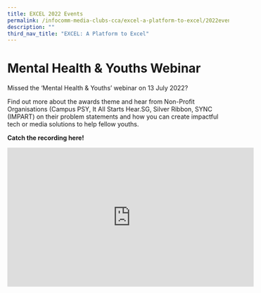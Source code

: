 ```yaml
---
title: EXCEL 2022 Events
permalink: /infocomm-media-clubs-cca/excel-a-platform-to-excel/2022events/
description: ""
third_nav_title: "EXCEL: A Platform to Excel"
---
```


# Mental Health & Youths Webinar

Missed the ‘Mental Health & Youths’ webinar on 13 July 2022?

Find out more about the awards theme and hear from Non-Profit Organisations (Campus PSY, It All Starts Hear.SG, Silver Ribbon, SYNC (IMPART) on their problem statements and how you can create impactful tech or media solutions to help fellow youths.

**Catch the recording here!**

<iframe width="560" height="315" src="https://www.youtube.com/embed/Bp6BTMaD214" title="YouTube video player" frameborder="0" allow="accelerometer; autoplay; clipboard-write; encrypted-media; gyroscope; picture-in-picture" allowfullscreen></iframe>